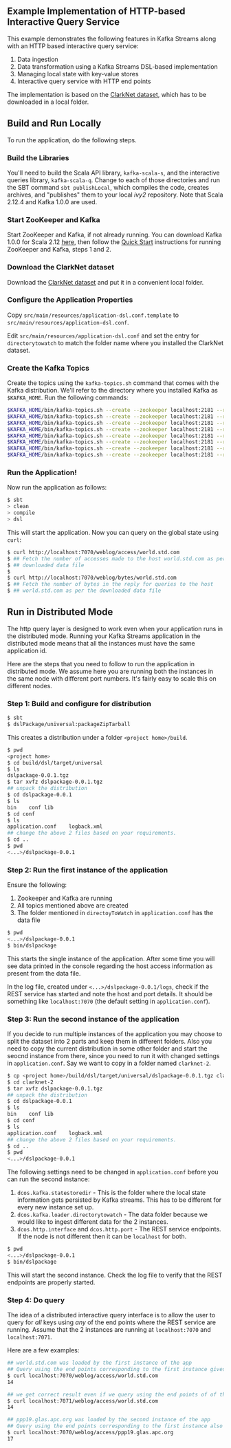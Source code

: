 ## Example Implementation of HTTP-based Interactive Query Service

This example demonstrates the following features in Kafka Streams along with an HTTP based interactive query service:

1. Data ingestion
2. Data transformation using a Kafka Streams DSL-based implementation
3. Managing local state with key-value stores
4. Interactive query service with HTTP end points

The implementation is based on the [ClarkNet dataset](http://ita.ee.lbl.gov/html/contrib/ClarkNet-HTTP.html), which has to be downloaded in a local folder.

## Build and Run Locally

To run the application, do the following steps.

### Build the Libraries

You'll need to build the Scala API library, `kafka-scala-s`, and the interactive queries library, `kafka-scala-q`. Change to each of those directories and run the SBT command `sbt publishLocal`, which compiles the code, creates archives, and "publishes" them to your local _ivy2_ repository. Note that Scala 2.12.4 and Kafka 1.0.0 are used.

### Start ZooKeeper and Kafka

Start ZooKeeper and Kafka, if not already running. You can download Kafka 1.0.0 for Scala 2.12 [here](https://kafka.apache.org/documentation/#quickstart), then follow the [Quick Start](https://kafka.apache.org/documentation/#quickstart) instructions for running ZooKeeper and Kafka, steps 1 and 2.

### Download the ClarkNet dataset

Download the [ClarkNet dataset](http://ita.ee.lbl.gov/html/contrib/ClarkNet-HTTP.html) and put it in a convenient local folder.

### Configure the Application Properties

Copy `src/main/resources/application-dsl.conf.template` to  `src/main/resources/application-dsl.conf`.

Edit `src/main/resources/application-dsl.conf` and set the entry for `directorytowatch` to match the folder name where you installed the ClarkNet dataset.

### Create the Kafka Topics

Create the topics using the `kafka-topics.sh` command that comes with the Kafka distribution. We'll refer to the directory where you installed Kafka as `$KAFKA_HOME`. Run the following commands:

```bash
$KAFKA_HOME/bin/kafka-topics.sh --create --zookeeper localhost:2181 --replication-factor 1 --partitions 1 --topic logerr-dsl
$KAFKA_HOME/bin/kafka-topics.sh --create --zookeeper localhost:2181 --replication-factor 1 --partitions 1 --topic server-log-dsl
$KAFKA_HOME/bin/kafka-topics.sh --create --zookeeper localhost:2181 --replication-factor 1 --partitions 1 --topic processed-log
$KAFKA_HOME/bin/kafka-topics.sh --create --zookeeper localhost:2181 --replication-factor 1 --partitions 1 --topic summary-access-log
$KAFKA_HOME/bin/kafka-topics.sh --create --zookeeper localhost:2181 --replication-factor 1 --partitions 1 --topic windowed-summary-access-log
$KAFKA_HOME/bin/kafka-topics.sh --create --zookeeper localhost:2181 --replication-factor 1 --partitions 1 --topic summary-payload-log
$KAFKA_HOME/bin/kafka-topics.sh --create --zookeeper localhost:2181 --replication-factor 1 --partitions 1 --topic windowed-summary-payload-log
$KAFKA_HOME/bin/kafka-topics.sh --create --zookeeper localhost:2181 --replication-factor 1 --partitions 1 --topic avro-topic
```

### Run the Application!

Now run the application as follows:

```bash
$ sbt
> clean
> compile
> dsl
```

This will start the application. Now you can query on the global state using `curl`:

```bash
$ curl http://localhost:7070/weblog/access/world.std.com
$ ## Fetch the number of accesses made to the host world.std.com as per the
$ ## downloaded data file
$
$ curl http://localhost:7070/weblog/bytes/world.std.com
$ ## Fetch the number of bytes in the reply for queries to the host 
$ ## world.std.com as per the downloaded data file
```

## Run in Distributed Mode

The http query layer is designed to work even when your application runs in the distributed mode. Running your Kafka Streams application in the distributed mode means that all the instances must have the same application id.

Here are the steps that you need to follow to run the application in distributed mode. We assume here you are running both the instances in the same node with different port numbers. It's fairly easy to scale this on different nodes.

### Step 1: Build and configure for distribution

```bash
$ sbt
$ dslPackage/universal:packageZipTarball
```

This creates a distribution under a folder `<project home>/build`.

```bash
$ pwd
<project home>
$ cd build/dsl/target/universal
$ ls
dslpackage-0.0.1.tgz
$ tar xvfz dslpackage-0.0.1.tgz
## unpack the distribution
$ cd dslpackage-0.0.1
$ ls
bin	   conf	lib
$ cd conf
$ ls
application.conf	logback.xml
## change the above 2 files based on your requirements.
$ cd ..
$ pwd
<...>/dslpackage-0.0.1
```

### Step 2: Run the first instance of the application
Ensure the following:

1. Zookeeper and Kafka are running
2. All topics mentioned above are created
3. The folder mentioned in `directoyToWatch` in `application.conf` has the data file

```bash
$ pwd
<...>/dslpackage-0.0.1
$ bin/dslpackage
```

This starts the single instance of the application. After some time you will see data printed in the console regarding the host access information as present from the data file.

In the log file, created under `<...>/dslpackage-0.0.1/logs`, check if the REST service has started and note the host and port details. It should be something like `localhost:7070` (the default setting in `application.conf`).

### Step 3: Run the second instance of the application

If you decide to run multiple instances of the application you may choose to split the dataset into 2 parts and keep them in different folders. Also you need to copy the current distribution in some other folder and start the seocnd instance from there, since you need to run it with changed settings in `application.conf`. Say we want to copy in a folder named `clarknet-2`.

```bash
$ cp <project home>/build/dsl/target/universal/dslpackage-0.0.1.tgz clarknet-2
$ cd clarknet-2
$ tar xvfz dslpackage-0.0.1.tgz
## unpack the distribution
$ cd dslpackage-0.0.1
$ ls
bin	   conf	lib
$ cd conf
$ ls
application.conf	logback.xml
## change the above 2 files based on your requirements.
$ cd ..
$ pwd
<...>/dslpackage-0.0.1
```

The following settings need to be changed in `application.conf` before you can run the second instance:

1. `dcos.kafka.statestoredir` - This is the folder where the local state information gets persisted by Kafka streams. This has to be different for every new instance set up.
2. `dcos.kafka.loader.directorytowatch` - The data folder because we would like to ingest different data for the 2 instances.
3. `dcos.http.interface` and `dcos.http.port` - The REST service endpoints. If the node is not different then it can be `localhost` for both.

```bash
$ pwd
<...>/dslpackage-0.0.1
$ bin/dslpackage
```

This will start the second instance. Check the log file to verify that the REST endpoints are properly started.

### Step 4: Do query

The idea of a distributed interactive query interface is to allow the user to query for *all* keys using *any* of the end points where the REST service are running. Assume that the 2 instances are running at `localhost:7070` and `localhost:7071`. 

Here are a few examples:

```bash
## world.std.com was loaded by the first instance of the app
## Query using the end points corresponding to the first instance gives correct result
$ curl localhost:7070/weblog/access/world.std.com
14

## we get correct result even if we query using the end points of of the second instance
$ curl localhost:7071/weblog/access/world.std.com
14

## ppp19.glas.apc.org was loaded by the second instance of the app
## Query using the end points corresponding to the first instance also gives correct result
$ curl localhost:7070/weblog/access/ppp19.glas.apc.org
17
```
